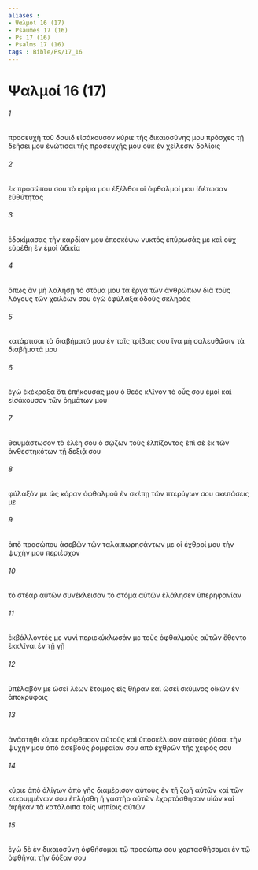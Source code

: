 ```yaml
---
aliases : 
- Ψαλμοί 16 (17)
- Psaumes 17 (16)
- Ps 17 (16)
- Psalms 17 (16)
tags : Bible/Ps/17_16
---
```


# Ψαλμοί 16 (17)

###### 1
προσευχὴ τοῦ δαυιδ εἰσάκουσον κύριε τῆς δικαιοσύνης μου πρόσχες τῇ δεήσει μου ἐνώτισαι τῆς προσευχῆς μου οὐκ ἐν χείλεσιν δολίοις
###### 2
ἐκ προσώπου σου τὸ κρίμα μου ἐξέλθοι οἱ ὀφθαλμοί μου ἰδέτωσαν εὐθύτητας
###### 3
ἐδοκίμασας τὴν καρδίαν μου ἐπεσκέψω νυκτός ἐπύρωσάς με καὶ οὐχ εὑρέθη ἐν ἐμοὶ ἀδικία
###### 4
ὅπως ἂν μὴ λαλήσῃ τὸ στόμα μου τὰ ἔργα τῶν ἀνθρώπων διὰ τοὺς λόγους τῶν χειλέων σου ἐγὼ ἐφύλαξα ὁδοὺς σκληράς
###### 5
κατάρτισαι τὰ διαβήματά μου ἐν ταῖς τρίβοις σου ἵνα μὴ σαλευθῶσιν τὰ διαβήματά μου
###### 6
ἐγὼ ἐκέκραξα ὅτι ἐπήκουσάς μου ὁ θεός κλῖνον τὸ οὖς σου ἐμοὶ καὶ εἰσάκουσον τῶν ῥημάτων μου
###### 7
θαυμάστωσον τὰ ἐλέη σου ὁ σῴζων τοὺς ἐλπίζοντας ἐπὶ σὲ ἐκ τῶν ἀνθεστηκότων τῇ δεξιᾷ σου
###### 8
φύλαξόν με ὡς κόραν ὀφθαλμοῦ ἐν σκέπῃ τῶν πτερύγων σου σκεπάσεις με
###### 9
ἀπὸ προσώπου ἀσεβῶν τῶν ταλαιπωρησάντων με οἱ ἐχθροί μου τὴν ψυχήν μου περιέσχον
###### 10
τὸ στέαρ αὐτῶν συνέκλεισαν τὸ στόμα αὐτῶν ἐλάλησεν ὑπερηφανίαν
###### 11
ἐκβάλλοντές με νυνὶ περιεκύκλωσάν με τοὺς ὀφθαλμοὺς αὐτῶν ἔθεντο ἐκκλῖναι ἐν τῇ γῇ
###### 12
ὑπέλαβόν με ὡσεὶ λέων ἕτοιμος εἰς θήραν καὶ ὡσεὶ σκύμνος οἰκῶν ἐν ἀποκρύφοις
###### 13
ἀνάστηθι κύριε πρόφθασον αὐτοὺς καὶ ὑποσκέλισον αὐτούς ῥῦσαι τὴν ψυχήν μου ἀπὸ ἀσεβοῦς ῥομφαίαν σου ἀπὸ ἐχθρῶν τῆς χειρός σου
###### 14
κύριε ἀπὸ ὀλίγων ἀπὸ γῆς διαμέρισον αὐτοὺς ἐν τῇ ζωῇ αὐτῶν καὶ τῶν κεκρυμμένων σου ἐπλήσθη ἡ γαστὴρ αὐτῶν ἐχορτάσθησαν υἱῶν καὶ ἀφῆκαν τὰ κατάλοιπα τοῖς νηπίοις αὐτῶν
###### 15
ἐγὼ δὲ ἐν δικαιοσύνῃ ὀφθήσομαι τῷ προσώπῳ σου χορτασθήσομαι ἐν τῷ ὀφθῆναι τὴν δόξαν σου
